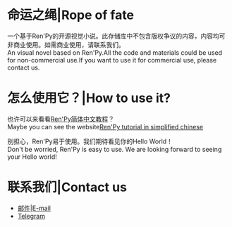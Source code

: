 # 命运之绳|Rope of fate
一个基于Ren'Py的开源视觉小说。此存储库中不包含版权争议的内容，内容均可非商业使用。如需商业使用，请联系我们。  
An visual novel based on Ren'Py.All the code and materials could be used for non-commercial use.If you want to use it for commercial use, please contact us.

# 怎么使用它？|How to use it?
也许可以来看看[Ren'Py简体中文教程](https://rpydoc.dreamdawn.net)？  
Maybe you can see the website[Ren'Py tutorial in simplified chinese](https://rpydoc.dreamdawn.net)

别担心，Ren'Py易于使用。我们期待看见你的Hello World！  
Don't be worried, Ren'Py is easy to use. We are looking forward to seeing your Hello world!

# 联系我们|Contact us
+ [邮件](mailto:123456ddfd@dreamdawn.net)|[E-mail](mailto:123456ddfd@dreamdawn.net)
+ [Telegram](https://t.me/Dreamdawn_studio)


